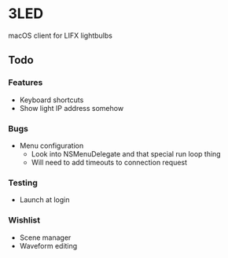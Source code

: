 # 3LED

macOS client for LIFX lightbulbs

## Todo

### Features

- Keyboard shortcuts
- Show light IP address somehow

### Bugs

- Menu configuration
    - Look into NSMenuDelegate and that special run loop thing
    - Will need to add timeouts to connection request

### Testing

- Launch at login

### Wishlist

- Scene manager
- Waveform editing
